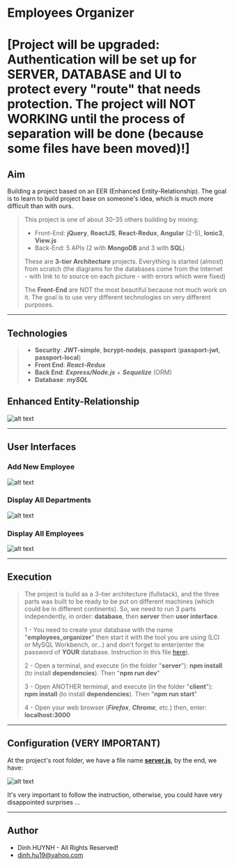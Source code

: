 # Employees Organizer

# [Project will be upgraded: Authentication will be set up for SERVER, DATABASE and UI to protect every "route" that needs protection. The project will NOT WORKING until the process of separation will be done (because some files have been moved)!]

## Aim
Building a project based on an EER (Enhanced Entity-Relationship). The goal is to learn to build project base on someone's idea, which is much more difficult than with ours.

> This project is one of about 30-35 others building by mixing:
>   * Front-End: **jQuery**, **ReactJS**, **React-Redux**, **Angular** (2-5), **Ionic3**, **View.js**
>   * Back-End: 5 APIs (2 with **MongoDB** and 3 with **SQL**)
> 
> These are **3-tier Architecture** projects. Everything is started (almost) from scratch (the diagrams for the databases come from the Internet - with link to to source on each picture - with errors which were fixed)
>
> The **Front-End** are NOT the most beautiful because not much work on it. The goal is to use very different technologies on very different purposes.

---

## Technologies
> * **Security**: **JWT-simple**, **bcrypt-nodejs**, **passport** (**passport-jwt**, **passport-local**)
> * **Front End**: ***React-Redux***
> * **Back End**: ***Express/Node.js*** + ***Sequelize*** (ORM)
> * **Database**: ***mySQL***

## Enhanced Entity-Relationship

![alt text](client/assets/img/SampleEmployees.jpg)

---

## User Interfaces
### Add New Employee

![alt text](client/assets/img/addEmployee.jpg)

### Display All Departments

![alt text](client/assets/img/display_dpts.jpg)

### Display All Employees

![alt text](client/assets/img/display_empls.jpg)

---


## Execution

> The project is build as a 3-tier architecture (fullstack), and the three parts was built to be ready to be put on different machines (which could be in different continents). So, we need to run 3 parts independently, in order: **database**, then **server** then **user interface**.
>
> 1 - You need to create your database with the name "**employees_organizer**" then start it with the tool you are using (LCI or MySQL Workbench, or...) and don't forget to enter(enter the password of **YOUR** database. Instruction in this file [here](https://github.com/DinhLeGaulois2/sql_react_redux_employees_organizer/blob/master/server/models/index.js)).
>
> 2 - Open a terminal, and execute (in the folder "**server**"): **npm install** (to install **dependencies**). Then "**npm run dev**"
> 
> 3 - Open ANOTHER termimal, and execute (in the folder "**client**"): **npm install** (to install **dependencies**). Then "**npm run start**"
>
> 4 - Open your web browser (***Firefox***, ***Chrome***, etc.) then, enter: **localhost:3000**


---


## Configuration (VERY IMPORTANT)

At the project's root folder, we have a file name [**server.js**](https://github.com/DinhLeGaulois2/sql_react_redux_employees_organizer/blob/master/server.js), by the end, we have:

![alt text](client/assets/img/server_config.jpg)

It's very important to follow the instruction, otherwise, you could have very disappointed surprises ...

---------------

## Author
* Dinh HUYNH - All Rights Reserved!
* dinh.hu19@yahoo.com